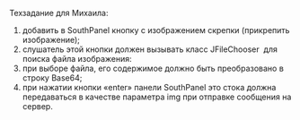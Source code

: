 Техзадание для Михаила:
1)  добавить в SouthPanel кнопку с изображением скрепки (прикрепить изображение);
2)  слушатель этой кнопки должен вызывать класс JFileChooser  для поиска файла изображения:
3) при выборе файла, его содержимое должно быть преобразовано в строку Base64;
4) при нажатии кнопки «enter» панели SouthPanel это стока должна передаваться в качестве параметра img при отправке сообщения на сервер.
